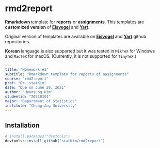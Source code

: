 # rmd2report

**Rmarkdown** template for **reports** or **assignments**.
This templates are **customized version** of [**Eisvogel**](https://github.com/Wandmalfarbe/pandoc-latex-template) and [**Yart**](https://github.com/sebastiansauer/yart).

Original version of templates are available on [**Eisvogel**](https://github.com/Wandmalfarbe/pandoc-latex-template) and [**Yart**](https://github.com/sebastiansauer/yart) github repositories.

**Korean** language is also supported but it was tested in `MikTeX` for Windows and `MacTeX` for macOS.
(Currently, it is not supported for `TinyTeX`.)

```yaml
---
title: "Homework #1"
subtitle: "Rmarkdown template for reports of assignments"
course: "rmd2report"
prof: "Dr. statKim"
date: "Due on June 20, 2021"
author: "Hyunsung Kim"
studentid: "20210101"
major: "Department of Statistics"
institute: "Chung-Ang University"
---
```

## Installation
```r
# install.packages("devtools")
devtools::install_github("statKim/rmd2report")
```
